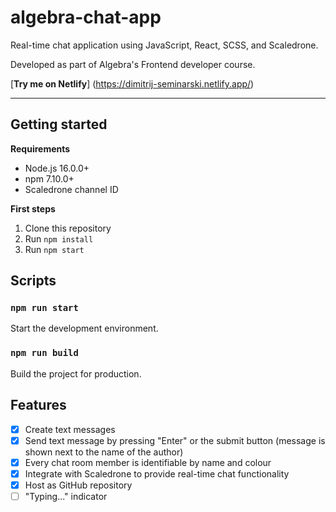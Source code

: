 # algebra-chat-app

Real-time chat application using JavaScript, React, SCSS, and Scaledrone.

Developed as part of Algebra's Frontend developer course.


[**Try me on Netlify**] (https://dimitrij-seminarski.netlify.app/)


---

## Getting started

**Requirements**

- Node.js 16.0.0+
- npm 7.10.0+
- Scaledrone channel ID

**First steps**

1. Clone this repository
2. Run `npm install`
3. Run `npm start`

## Scripts

### `npm run start`

Start the development environment.

### `npm run build`

Build the project for production.

## Features

- [x] Create text messages
- [x] Send text message by pressing "Enter" or the submit button (message is shown next to the name of the author)
- [x] Every chat room member is identifiable by name and colour
- [x] Integrate with Scaledrone to provide real-time chat functionality
- [x] Host as GitHub repository
- [ ] "Typing..." indicator